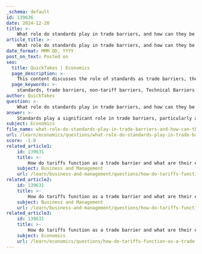 ```yaml
---
_schema: default
id: 139636
date: 2024-12-20
title: >-
    What role do standards play in trade barriers, and how can they be used to restrict trade?
article_title: >-
    What role do standards play in trade barriers, and how can they be used to restrict trade?
date_format: MMM DD, YYYY
post_on_text: Posted on
seo:
  title: QuickTakes | Economics
  page_description: >-
    This content discusses the role of standards as trade barriers, their impact as non-tariff barriers, and how they can serve both protective and restrictive functions in international trade.
  page_keywords: >-
    standards, trade barriers, non-tariff barriers, Technical Barriers to Trade, ISO standards, compliance costs, protectionist measures, international trade, product quality, consumer safety, environmental protection, market access, trade restrictions, domestic industries
author: QuickTakes
question: >-
    What role do standards play in trade barriers, and how can they be used to restrict trade?
answer: >-
    Standards play a significant role in trade barriers, particularly as non-tariff barriers (NTBs) that can restrict international trade. As trade tariffs and quotas have been reduced over the years, the importance of technical trade barriers, such as standards, has increased. These standards can serve various purposes, including ensuring product quality, safety, and environmental protection, but they can also be used to protect domestic industries by making it more difficult for foreign goods to enter the market.\n\n1. **Technical Barriers to Trade (TBTs)**: Standards can act as TBTs, which are regulations and requirements that products must meet to be sold in a particular market. While these standards are often justified on the grounds of consumer safety and environmental protection, they can also serve protectionist purposes by discouraging imports. For instance, if a country imposes stringent safety or quality standards that foreign products cannot meet, it effectively restricts trade.\n\n2. **ISO Standards**: The International Organization for Standardization (ISO) develops and publishes international standards that can influence global trade. Compliance with ISO standards can enhance trade opportunities, especially for developing countries, by providing a universally accepted benchmark. However, when these standards are used as a requirement for market access, they can become a barrier for those unable to comply, thus restricting trade.\n\n3. **Compliance Costs**: The costs associated with meeting these standards can be significant. If compliance costs are high, smaller or less developed firms may find it challenging to enter foreign markets, leading to a reduction in trade. This is particularly relevant when large buyer groups or consumers demand adherence to specific standards, which can further entrench the barriers for foreign competitors.\n\n4. **Protectionist Measures**: Standards can also be part of broader protectionist measures, which include safety standards, labeling requirements, and environmental regulations. While these measures are often framed as necessary for consumer protection, they can also serve to shield domestic industries from foreign competition.\n\nIn summary, while standards are essential for ensuring quality and safety in international trade, they can also be manipulated to serve as trade barriers. The challenge lies in balancing the legitimate need for standards with the potential for these standards to restrict trade and create an uneven playing field in the global market.
subject: Economics
file_name: what-role-do-standards-play-in-trade-barriers-and-how-can-they-be-used-to-restrict-trade.md
url: /learn/economics/questions/what-role-do-standards-play-in-trade-barriers-and-how-can-they-be-used-to-restrict-trade
score: -1.0
related_article1:
    id: 139631
    title: >-
        How do tariffs function as a trade barrier and what are their effects on global trade?
    subject: Business and Management
    url: /learn/business-and-management/questions/how-do-tariffs-function-as-a-trade-barrier-and-what-are-their-effects-on-global-trade
related_article2:
    id: 139631
    title: >-
        How do tariffs function as a trade barrier and what are their effects on global trade?
    subject: Business and Management
    url: /learn/business-and-management/questions/how-do-tariffs-function-as-a-trade-barrier-and-what-are-their-effects-on-global-trade
related_article3:
    id: 139631
    title: >-
        How do tariffs function as a trade barrier and what are their effects on global trade?
    subject: Economics
    url: /learn/economics/questions/how-do-tariffs-function-as-a-trade-barrier-and-what-are-their-effects-on-global-trade
---
```


&nbsp;